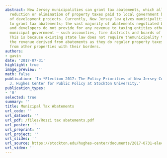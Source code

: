 ```yaml
---
abstract: New Jersey municipalities can grant tax abatements, which allow for a significant
  reduction or elimination of property taxes paid to local government by certain types
  of development projects. Currently, New Jersey law gives municipalities broad discretion
  to grant tax abatements; the vast majority of abatements negotiated between municipalities
  and developers do not provide for any revenue to taxing entities other than the
  municipal government – such ascounties, fire districts and boards of education.
  This is because existing state law does not require themunicipality to distribute
  the revenue derived from abatements as they do regular property taxes collected
  from other properties with their borders.
authors:
- gavin
date: '2017-07-31'
highlight: true
image_preview: ''
math: false
publication: 'In *Election 2017: The Policy Priorities of New Jersey College Students*,  William
  J. Hughes Center for Public Policy at Stockton University.'
publication_types:
- '0'
selected: true
summary: ''
title: Municipal Tax Abatements
url_code: ''
url_dataset: ''
url_pdf: /files/Rozzi tax abatements.pdf
url_poster: ''
url_preprint: ''
url_project: ''
url_slides: ''
url_source: https://stockton.edu/hughes-center/documents/2017-0731-election-2017.pdf
url_video: ''
---
```


